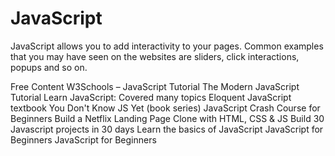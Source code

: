<DedicatedRoadmap
  href='/javascript'
  title='JavaScript Roadmap'
  description='Click to check the detailed JavaScript Roadmap.'
/>

# JavaScript

JavaScript allows you to add interactivity to your pages. Common examples that you may have seen on the websites are sliders, click interactions, popups and so on.

<ResourceGroupTitle>Free Content</ResourceGroupTitle>
<BadgeLink badgeText='Read' colorScheme="yellow" href='https://www.w3schools.com/js/'>W3Schools – JavaScript Tutorial</BadgeLink>
<BadgeLink badgeText='Read' colorScheme="yellow" href='https://javascript.info/'>The Modern JavaScript Tutorial</BadgeLink>
<BadgeLink badgeText='Read' colorScheme="yellow" href='https://www.javascripttutorial.net/'>Learn JavaScript: Covered many topics</BadgeLink>
<BadgeLink badgeText='Read' colorScheme="yellow" href='https://eloquentjavascript.net/'>Eloquent JavaScript textbook</BadgeLink>
<BadgeLink badgeText='Read' colorScheme="yellow" href='https://github.com/getify/You-Dont-Know-JS'>You Don't Know JS Yet (book series) </BadgeLink>
<BadgeLink badgeText='Watch' href='https://youtu.be/hdI2bqOjy3c?t=2'>JavaScript Crash Course for Beginners</BadgeLink>
<BadgeLink badgeText='Watch' href='https://youtu.be/P7t13SGytRk?t=22'>Build a Netflix Landing Page Clone with HTML, CSS & JS</BadgeLink>
<BadgeLink badgeText='Watch' href='https://javascript30.com/'>Build 30 Javascript projects in 30 days</BadgeLink>
<BadgeLink badgeText='Course' colorScheme='green' href='https://github.com/workshopper/javascripting'>Learn the basics of JavaScript</BadgeLink>
<BadgeLink badgeText='Course' colorScheme="green" href='https://www.scaler.com/topics/course/javascript-beginners'>JavaScript for Beginners </BadgeLink>
<BadgeLink badgeText='Read' colorScheme="Orange" href='[https://www.scaler.com/topics/course/javascript-beginners](https://developer.mozilla.org/en-US/docs/Web/JavaScript)'>JavaScript for Beginners </BadgeLink>

